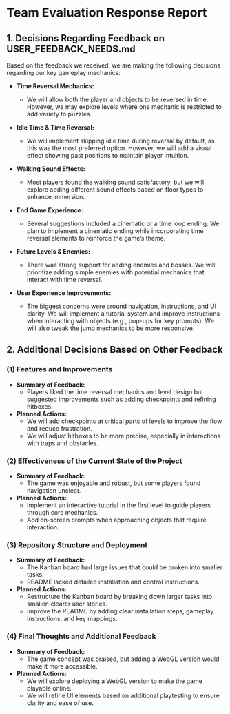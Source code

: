 # Team Evaluation Response Report

## 1. Decisions Regarding Feedback on USER_FEEDBACK_NEEDS.md

Based on the feedback we received, we are making the following decisions regarding our key gameplay mechanics:

- **Time Reversal Mechanics:**
  - We will allow both the player and objects to be reversed in time. However, we may explore levels where one mechanic is restricted to add variety to puzzles.

- **Idle Time & Time Reversal:**
  - We will implement skipping idle time during reversal by default, as this was the most preferred option. However, we will add a visual effect showing past positions to maintain player intuition.

- **Walking Sound Effects:**
  - Most players found the walking sound satisfactory, but we will explore adding different sound effects based on floor types to enhance immersion.

- **End Game Experience:**
  - Several suggestions included a cinematic or a time loop ending. We plan to implement a cinematic ending while incorporating time reversal elements to reinforce the game’s theme.

- **Future Levels & Enemies:**
  - There was strong support for adding enemies and bosses. We will prioritize adding simple enemies with potential mechanics that interact with time reversal.

- **User Experience Improvements:**
  - The biggest concerns were around navigation, instructions, and UI clarity. We will implement a tutorial system and improve instructions when interacting with objects (e.g., pop-ups for key prompts). We will also tweak the jump mechanics to be more responsive.

## 2. Additional Decisions Based on Other Feedback

### (1) Features and Improvements
- **Summary of Feedback:**
  - Players liked the time reversal mechanics and level design but suggested improvements such as adding checkpoints and refining hitboxes.
- **Planned Actions:**
  - We will add checkpoints at critical parts of levels to improve the flow and reduce frustration.
  - We will adjust hitboxes to be more precise, especially in interactions with traps and obstacles.

### (2) Effectiveness of the Current State of the Project
- **Summary of Feedback:**
  - The game was enjoyable and robust, but some players found navigation unclear.
- **Planned Actions:**
  - Implement an interactive tutorial in the first level to guide players through core mechanics.
  - Add on-screen prompts when approaching objects that require interaction.

### (3) Repository Structure and Deployment
- **Summary of Feedback:**
  - The Kanban board had large issues that could be broken into smaller tasks.
  - README lacked detailed installation and control instructions.
- **Planned Actions:**
  - Restructure the Kanban board by breaking down larger tasks into smaller, clearer user stories.
  - Improve the README by adding clear installation steps, gameplay instructions, and key mappings.

### (4) Final Thoughts and Additional Feedback
- **Summary of Feedback:**
  - The game concept was praised, but adding a WebGL version would make it more accessible.
- **Planned Actions:**
  - We will explore deploying a WebGL version to make the game playable online.
  - We will refine UI elements based on additional playtesting to ensure clarity and ease of use.

